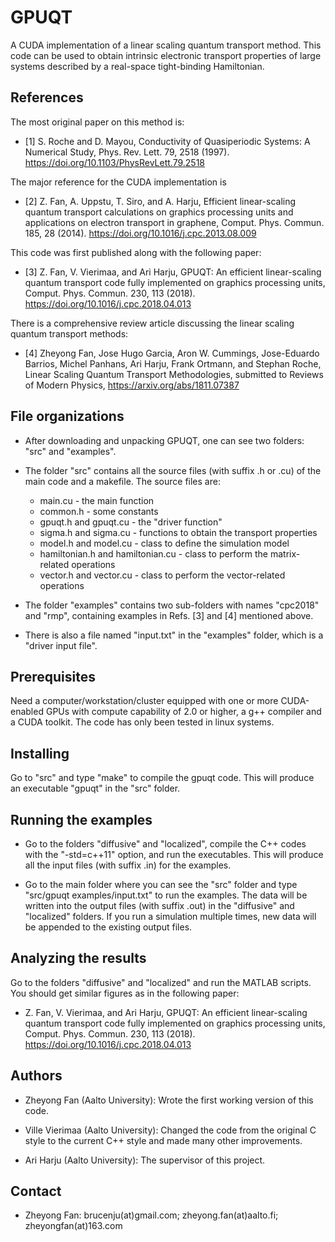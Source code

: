# GPUQT

A CUDA implementation of a linear scaling quantum transport method. This code can be used to obtain intrinsic electronic transport properties of large systems described by a real-space tight-binding Hamiltonian.

## References

The most original paper on this method is:
* [1] S. Roche and D. Mayou, Conductivity of Quasiperiodic Systems: A Numerical Study, Phys. Rev. Lett. 79, 2518 (1997). https://doi.org/10.1103/PhysRevLett.79.2518 

The major reference for the CUDA implementation is 
* [2] Z. Fan, A. Uppstu, T. Siro, and A. Harju, Efficient linear-scaling quantum transport calculations on graphics processing units and applications on electron transport in graphene, Comput. Phys. Commun. 185, 28 (2014). https://doi.org/10.1016/j.cpc.2013.08.009

This code was first published along with the following paper:
* [3] Z. Fan, V. Vierimaa, and Ari Harju, GPUQT: An efficient linear-scaling quantum transport code fully implemented on graphics processing units, Comput. Phys. Commun. 230, 113 (2018). https://doi.org/10.1016/j.cpc.2018.04.013

There is a comprehensive review article discussing the linear scaling quantum transport methods:
* [4] Zheyong Fan, Jose Hugo Garcia, Aron W. Cummings, Jose-Eduardo Barrios, Michel Panhans, Ari Harju, Frank Ortmann, and Stephan Roche, Linear Scaling Quantum Transport Methodologies, submitted to Reviews of Modern Physics, https://arxiv.org/abs/1811.07387

## File organizations

* After downloading and unpacking GPUQT, one can see two folders: "src" and "examples". 

* The folder "src" contains all the source files (with suffix .h or .cu) of the main code and a makefile. The source files are:
    * main.cu                          - the main function
    * common.h                         - some constants
    * gpuqt.h and gpuqt.cu             - the "driver function"
    * sigma.h and sigma.cu             - functions to obtain the transport properties
    * model.h and model.cu             - class to define the simulation model
    * hamiltonian.h and hamiltonian.cu - class to perform the matrix-related operations
    * vector.h and vector.cu           - class to perform the vector-related operations
    
* The folder "examples" contains two sub-folders with names "cpc2018" and "rmp", containing examples in Refs. [3] and [4] mentioned above.

* There is also a file named "input.txt" in the "examples" folder, which is a "driver input file".

## Prerequisites

Need a computer/workstation/cluster equipped with one or more CUDA-enabled GPUs with compute capability of 2.0 or higher, a g++ compiler and a CUDA toolkit. The code has only been tested in linux systems.

## Installing

Go to "src" and type "make" to compile the gpuqt code. This will produce an executable "gpuqt" in the "src" folder.

## Running the examples

* Go to the folders "diffusive" and "localized", compile the C++ codes with the "-std=c++11" option, and run the executables. This will produce all the input files (with suffix .in) for the examples.
  
* Go to the main folder where you can see the "src" folder and type "src/gpuqt examples/input.txt" to run the examples. The data will be written into the output files (with suffix .out) in the "diffusive" and "localized" folders. If you run a simulation multiple times, new data will be appended to the existing output files.

## Analyzing the results

Go to the folders "diffusive" and "localized" and run the MATLAB scripts. You should get similar figures as in the following paper:

* Z. Fan, V. Vierimaa, and Ari Harju, GPUQT: An efficient linear-scaling quantum transport code fully implemented on graphics processing units, Comput. Phys. Commun. 230, 113 (2018). https://doi.org/10.1016/j.cpc.2018.04.013


## Authors

* Zheyong Fan (Aalto University): Wrote the first working version of this code.

* Ville Vierimaa (Aalto University): Changed the code from the original C style to the current C++ style and made many other improvements.

* Ari Harju (Aalto University): The supervisor of this project.

## Contact

* Zheyong Fan: brucenju(at)gmail.com; zheyong.fan(at)aalto.fi; zheyongfan(at)163.com

